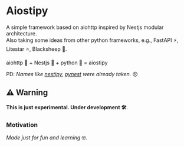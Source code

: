 # Aiostipy

A simple framework based on aiohttp inspired by Nestjs modular architecture.\
Also taking some ideas from other python frameworks, e.g., FastAPI ⚡️, Litestar ⭐, Blacksheep 🐑.

aiohttp 🔴 + Nestjs 🦁 + python 🐍 = aiostipy

PD: _Names like [_nestipy_](https://nestipy.vercel.app), [_pynest_](https://pythonnest.github.io/PyNest/introduction/) were already taken._ 😞

## ⚠️ Warning

**This is just experimental. Under development 🛠️**.

### Motivation

_Made just for fun and learning_ 🤓.
